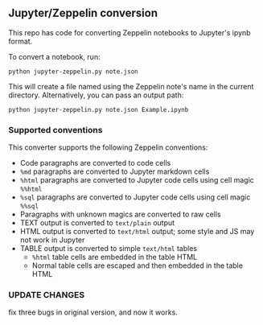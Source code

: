 ## Jupyter/Zeppelin conversion

This repo has code for converting Zeppelin notebooks to Jupyter's ipynb format.

To convert a notebook, run:

```
python jupyter-zeppelin.py note.json
```

This will create a file named using the Zeppelin note's name in the current directory. Alternatively, you can pass an output path:

```
python jupyter-zeppelin.py note.json Example.ipynb
```

### Supported conventions

This converter supports the following Zeppelin conventions:

* Code paragraphs are converted to code cells
* `%md` paragraphs are converted to Jupyter markdown cells
* `%html` paragraphs are converted to Jupyter code cells using cell magic `%%html`
* `%sql` paragraphs are converted to Jupyter code cells using cell magic `%%sql`
* Paragraphs with unknown magics are converted to raw cells
* TEXT output is converted to `text/plain` output
* HTML output is converted to `text/html` output; some style and JS may not work in Jupyter
* TABLE output is converted to simple `text/html` tables
  * `%html` table cells are embedded in the table HTML
  * Normal table cells are escaped and then embedded in the table HTML

### UPDATE CHANGES
fix three bugs in original version, and now it works.
